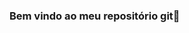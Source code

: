 ### Bem vindo ao meu repositório git👋

<!--
### Tecnologias e linguagens que utilizo:
[![Top Langs](https://github-readme-stats.vercel.app/api/top-langs/?username=LuizJDuarte&layout=donut-vertical)](https://github.com/LuizJDuarte/LuizJDuarte)
-->
